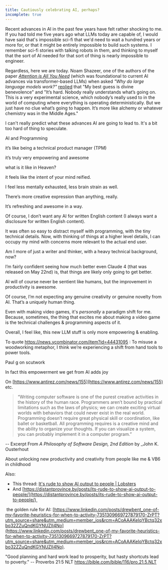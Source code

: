 ```yaml
---
title: Cautiously celebrating AI, perhaps?
incomplete: true
---
```


Recent advances in AI in the past few years have felt rather shocking to me. If you had told me five years ago what LLMs today are capable of, I would have said that's impossible sci-fi that we'd need to wait a hundred years or more for, or that it might be entirely impossible to build such systems. I remember sci-fi stories with talking robots in them, and thinking to myself that the sort of AI needed for that sort of thing is nearly impossible to engineer.

Regardless, here we are today. Noam Shazeer, one of the authors of the paper _[Attention is All You Need](https://en.wikipedia.org/wiki/Attention_Is_All_You_Need)_ (which was foundational to current AI advances via transformer-based LLMs) when asked _"Why do large language models work?"_ [replied](https://archive.is/XE00r) that "My best guess is divine benevolence" and "It’s hard. Nobody really understands what’s going on. This is a very experimental science, which nobody’s really used to in the world of computing where everything is operating deterministically. But we just have no clue what’s going to happen. It’s more like alchemy or whatever chemistry was in the Middle Ages."

I can't really predict what these advances AI are going to lead to. It's a bit too hard of thing to speculate.




AI and Programming

it’s like being a technical product manager (TPM)

it’s truly very empowering and awesome

what is it like in Heaven?

it feels like the intent of your mind reified.

I feel less mentally exhausted, less brain strain as well.

There’s more creative expression than anything, really.

It’s refreshing and awesome in a way.

Of course, I don’t want any AI for written English content (I always want a disclosure for written English content).

It was often so easy to distract myself with programming, with the tiny technical details. Now, with thinking of things at a higher level details, I can occupy my mind with concerns more relevant to the actual end user.

Am I more of just a writer and thinker, with a heavy technical background, now?

I’m fairly confident seeing how much better even Claude 4 (that was released on May 22nd) is, that things are likely only going to get better.

AI will of course never be sentient like humans, but the improvement in productivity is awesome.

Of course, I’m not expecting any genuine creativity or genuine novelty from AI. That’s a uniquely human thing. 

Even with making video games, it's _personally_ a paradigm shift for me. Because, sometimes, the thing that excites me about making a video game is the technical challenges & programming aspects of it.

Overall, I feel like, this new LLM stuff is only more empowering & enabling.

To quote https://news.ycombinator.com/item?id=44431095 :
To misuse a woodworking metaphor, I think we’re experiencing a shift from hand tools to power tools.



Paul g on scutwork

In fact this empowerment we get from AI adds joy 


On [https://www.antirez.com/news/155](https://www.antirez.com/news/155) etc.



> “Writing computer software is one of the purest creative activities in the history of the human race. Programmers aren’t bound by practical limitations such as the laws of physics; we can create exciting virtual worlds with behaviors that could never exist in the real world. Programming doesn’t require great physical skill or coordination, like ballet or basketball. All programming requires is a creative mind and the ability to organize your thoughts. If you can visualize a system, you can probably implement it in a computer program.”

-- Excerpt From _A Philosophy of Software Design, 2nd Edition_ by _John K. Ousterhout



About unlocking new productivity and creativity from people like me & VB6 in childhood



Also:
- This thread: [It's rude to show AI output to people | Lobsters](https://lobste.rs/s/mlnvoy/it_s_rude_show_ai_output_people) 
- And [https://distantprovince.by/posts/its-rude-to-show-ai-output-to-people/](https://distantprovince.by/posts/its-rude-to-show-ai-output-to-people/) 


 the  golden rule for AI: [https://www.linkedin.com/posts/drewbent_one-of-my-favorite-heuristics-for-when-to-activity-7351309669727879170-ZrPT?utm_source=share&utm_medium=member_ios&rcm=ACoAAAKeIqYBctq32xbo32ZZuQndKGYNUZII4No](https://www.linkedin.com/posts/drewbent_one-of-my-favorite-heuristics-for-when-to-activity-7351309669727879170-ZrPT?utm_source=share&utm_medium=member_ios&rcm=ACoAAAKeIqYBctq32xbo32ZZuQndKGYNUZII4No).


"Good planning and hard work lead to prosperity, but hasty shortcuts lead to poverty." -- Proverbs 21:5 NLT https://bible.com/bible/116/pro.21.5.NLT 

